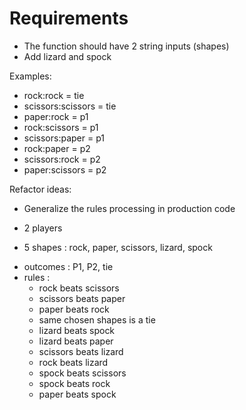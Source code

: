 # Requirements

- The function should have 2 string inputs (shapes)
- Add lizard and spock

Examples:
+ rock:rock = tie
+ scissors:scissors = tie
+ paper:rock = p1
+ rock:scissors = p1
+ scissors:paper = p1
+ rock:paper = p2
+ scissors:rock = p2
+ paper:scissors = p2


Refactor ideas:
- Generalize the rules processing in production code

+ 2 players
- 5 shapes : rock, paper, scissors, lizard, spock
+ outcomes : P1, P2, tie
+ rules :
	+ rock beats scissors
	+ scissors beats paper
	+ paper beats rock
	+ same chosen shapes is a tie
	+ lizard beats spock
	+ lizard beats paper
	- scissors beats lizard
	- rock beats lizard
	- spock beats scissors
	- spock beats rock
	- paper beats spock
